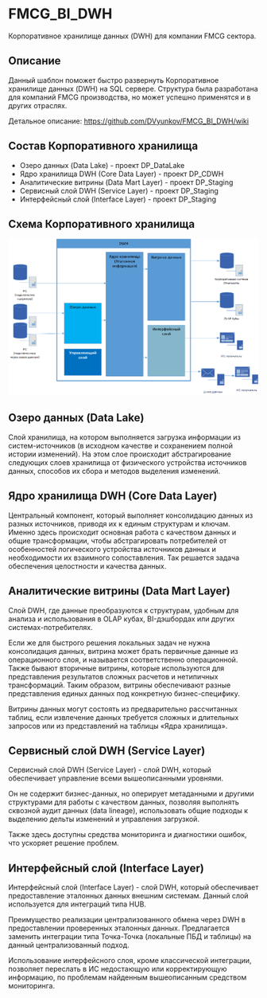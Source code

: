 # FMCG_BI_DWH
Корпоративное хранилище данных (DWH) для компании FMCG сектора.

## Описание
Данный шаблон поможет быстро развернуть Корпоративное хранилище данных (DWH) на SQL сервере.
Структура была разработана для компаний FMCG производства, но может успешно применятся и в других отраслях.

Детальное описание: https://github.com/DVyunkov/FMCG_BI_DWH/wiki

## Состав Корпоративного хранилища

-	Озеро данных (Data Lake) - проект DP_DataLake
-	Ядро хранилища DWH (Core Data Layer) - проект DP_CDWH
-	Аналитические витрины (Data Mart Layer) - проект DP_Staging
-	Сервисный слой DWH (Service Layer) - проект DP_Staging
-	Интерфейсный слой (Interface Layer) - проект DP_Staging

## Схема Корпоративного хранилища
![Схема Корпоративного хранилища](https://github.com/DVyunkov/FMCG_BI_DWH/blob/main/Description/%D0%A1%D1%85%D0%B5%D0%BC%D0%B0%20CDWH.png "Схема")

## Озеро данных (Data Lake)
Слой хранилища, на котором выполняется загрузка информации из систем-источников (в исходном качестве и сохранением полной истории изменений). На этом слое происходит абстрагирование следующих слоев хранилища от физического устройства источников данных, способов их сбора и методов выделения изменений.

## Ядро хранилища DWH (Core Data Layer)
Центральный компонент, который выполняет консолидацию данных из разных источников, приводя их к единым структурам и ключам. Именно здесь происходит основная работа с качеством данных и общие трансформации, чтобы абстрагировать потребителей от особенностей логического устройства источников данных и необходимости их взаимного сопоставления. Так решается задача обеспечения целостности и качества данных.

## Аналитические витрины (Data Mart Layer)
Cлой DWH, где данные преобразуются к структурам, удобным для анализа и использования в OLAP кубах, BI-дэшбордах или других системах-потребителях. 
<p>Если же для быстрого решения локальных задач не нужна консолидация данных, витрина может брать первичные данные из операционного слоя, и называется соответственно операционной. Также бывают вторичные витрины, которые используются для представления результатов сложных расчетов и нетипичных трансформаций. Таким образом, витрины обеспечивают разные представления единых данных под конкретную бизнес-специфику.</p>
<p>Витрины данных могут состоять из предварительно рассчитанных таблиц, если извлечение данных требуется сложных и длительных запросов или из представлений на таблицы «Ядра хранилища».</p>

## Сервисный слой DWH (Service Layer)
Сервисный слой DWH (Service Layer) - слой DWH, который обеспечивает управление всеми вышеописанными уровнями. 
<p>Он не содержит бизнес-данных, но оперирует метаданными и другими структурами для работы с качеством данных, позволяя выполнять сквозной аудит данных (data lineage), использовать общие подходы к выделению дельты изменений и управления загрузкой. </p>
<p>Также здесь доступны средства мониторинга и диагностики ошибок, что ускоряет решение проблем.</p>

## Интерфейсный слой (Interface Layer)
Интерфейсный слой (Interface Layer) - слой DWH, который обеспечивает предоставление эталонных данных внешним системам. Данный слой используется для интеграций типа HUB. <p>Преимущество реализации централизованного обмена через DWH в предоставлении проверенных эталонных данных. Предлагается заменить интеграции типа Точка-Точка (локальные ПБД и таблицы) на данный централизованный подход.</p>
<p>Использование интерфейсного слоя, кроме классической интеграции, позволяет переслать в ИС недостающую или корректирующую информацию, по проблемам найденным вышеописанным средством мониторинга.</p>
